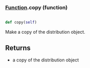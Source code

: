 ### [Function](Function.md).copy (function)


```py

def copy(self)

```



Make a copy of the distribution object.

Returns
---------
* a copy of the distribution object

